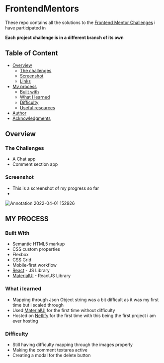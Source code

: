 # FrontendMentors

These repo contains all the solutions to the [Frontend Mentor Challenges](https://www.frontendmentor.io/challenges) i have participated in 

**Each project challenge is in a different branch of its own**


## Table of Content 

- [Overview](#overview)
  - [The challenges](#the-challenge)
  - [Screenshot](#screenshot)
  - [Links](#links)
- [My process](#my-process)
  - [Built with](#built-with)
  - [What I learned](#what-i-learned)
  - [Difficulty](#Difficulty)
  - [Useful resources](#useful-resources)
- [Author](#author)
- [Acknowledgments](#acknowledgments)


## Overview 

### The Challenges 

- A Chat app 
- Comment section app


### Screenshot 
- This is a screenshot of my progress so far 
- 
![Annotation 2022-04-01 152926](https://user-images.githubusercontent.com/67446930/161289905-e5be3a5d-c6a5-416d-aa1c-bc9dad03bd6f.jpg)


## MY PROCESS 

### Built With 

- Semantic HTML5 markup
- CSS custom properties
- Flexbox
- CSS Grid
- Mobile-first workflow
- [React](https://reactjs.org/) - JS Library
- [MaterialUI](https://mui.com/) - ReactJS Library


### What i learned
  - Mapping through Json Object string was a bit difficult as it was my first time but i scaled through
  - Used [MaterialUI](https://mui.com/) for the first time without difficulty 
  - Hosted on [Netlify](https://app.netlify.com/) for the first time with this being the first project i am ever hosting


### Difficulty 
- Still having difficulty mapping through the images properly 
- Making the comment textarea active 
- Creating a modal for the delete button 
